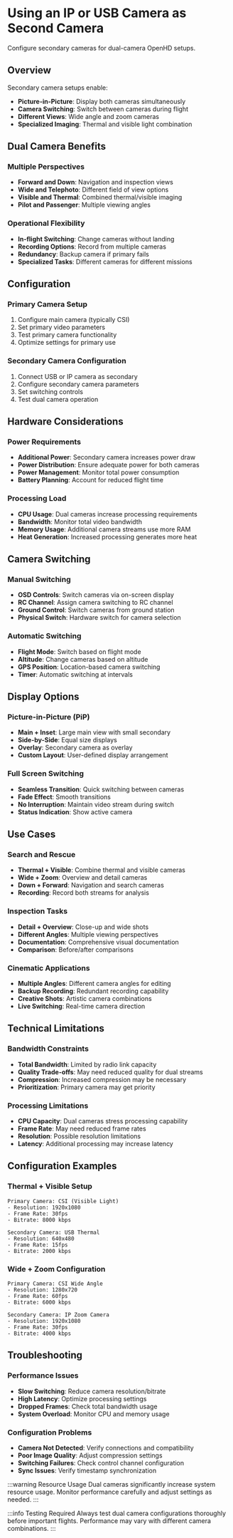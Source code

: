 # Using an IP or USB Camera as Second Camera

Configure secondary cameras for dual-camera OpenHD setups.

## Overview

Secondary camera setups enable:
- **Picture-in-Picture**: Display both cameras simultaneously
- **Camera Switching**: Switch between cameras during flight
- **Different Views**: Wide angle and zoom cameras
- **Specialized Imaging**: Thermal and visible light combination

## Dual Camera Benefits

### Multiple Perspectives
- **Forward and Down**: Navigation and inspection views
- **Wide and Telephoto**: Different field of view options
- **Visible and Thermal**: Combined thermal/visible imaging
- **Pilot and Passenger**: Multiple viewing angles

### Operational Flexibility
- **In-flight Switching**: Change cameras without landing
- **Recording Options**: Record from multiple cameras
- **Redundancy**: Backup camera if primary fails
- **Specialized Tasks**: Different cameras for different missions

## Configuration

### Primary Camera Setup
1. Configure main camera (typically CSI)
2. Set primary video parameters
3. Test primary camera functionality
4. Optimize settings for primary use

### Secondary Camera Configuration
1. Connect USB or IP camera as secondary
2. Configure secondary camera parameters
3. Set switching controls
4. Test dual camera operation

## Hardware Considerations

### Power Requirements
- **Additional Power**: Secondary camera increases power draw
- **Power Distribution**: Ensure adequate power for both cameras
- **Power Management**: Monitor total power consumption
- **Battery Planning**: Account for reduced flight time

### Processing Load
- **CPU Usage**: Dual cameras increase processing requirements
- **Bandwidth**: Monitor total video bandwidth
- **Memory Usage**: Additional camera streams use more RAM
- **Heat Generation**: Increased processing generates more heat

## Camera Switching

### Manual Switching
- **OSD Controls**: Switch cameras via on-screen display
- **RC Channel**: Assign camera switching to RC channel
- **Ground Control**: Switch cameras from ground station
- **Physical Switch**: Hardware switch for camera selection

### Automatic Switching
- **Flight Mode**: Switch based on flight mode
- **Altitude**: Change cameras based on altitude
- **GPS Position**: Location-based camera switching
- **Timer**: Automatic switching at intervals

## Display Options

### Picture-in-Picture (PiP)
- **Main + Inset**: Large main view with small secondary
- **Side-by-Side**: Equal size displays
- **Overlay**: Secondary camera as overlay
- **Custom Layout**: User-defined display arrangement

### Full Screen Switching
- **Seamless Transition**: Quick switching between cameras
- **Fade Effect**: Smooth transitions
- **No Interruption**: Maintain video stream during switch
- **Status Indication**: Show active camera

## Use Cases

### Search and Rescue
- **Thermal + Visible**: Combine thermal and visible cameras
- **Wide + Zoom**: Overview and detail cameras
- **Down + Forward**: Navigation and search cameras
- **Recording**: Record both streams for analysis

### Inspection Tasks
- **Detail + Overview**: Close-up and wide shots
- **Different Angles**: Multiple viewing perspectives  
- **Documentation**: Comprehensive visual documentation
- **Comparison**: Before/after comparisons

### Cinematic Applications
- **Multiple Angles**: Different camera angles for editing
- **Backup Recording**: Redundant recording capability
- **Creative Shots**: Artistic camera combinations
- **Live Switching**: Real-time camera direction

## Technical Limitations

### Bandwidth Constraints
- **Total Bandwidth**: Limited by radio link capacity
- **Quality Trade-offs**: May need reduced quality for dual streams
- **Compression**: Increased compression may be necessary
- **Prioritization**: Primary camera may get priority

### Processing Limitations
- **CPU Capacity**: Dual cameras stress processing capability
- **Frame Rate**: May need reduced frame rates
- **Resolution**: Possible resolution limitations
- **Latency**: Additional processing may increase latency

## Configuration Examples

### Thermal + Visible Setup
```
Primary Camera: CSI (Visible Light)
- Resolution: 1920x1080
- Frame Rate: 30fps
- Bitrate: 8000 kbps

Secondary Camera: USB Thermal
- Resolution: 640x480  
- Frame Rate: 15fps
- Bitrate: 2000 kbps
```

### Wide + Zoom Configuration
```
Primary Camera: CSI Wide Angle
- Resolution: 1280x720
- Frame Rate: 60fps
- Bitrate: 6000 kbps

Secondary Camera: IP Zoom Camera
- Resolution: 1920x1080
- Frame Rate: 30fps
- Bitrate: 4000 kbps
```

## Troubleshooting

### Performance Issues
- **Slow Switching**: Reduce camera resolution/bitrate
- **High Latency**: Optimize processing settings
- **Dropped Frames**: Check total bandwidth usage
- **System Overload**: Monitor CPU and memory usage

### Configuration Problems
- **Camera Not Detected**: Verify connections and compatibility
- **Poor Image Quality**: Adjust compression settings
- **Switching Failures**: Check control channel configuration
- **Sync Issues**: Verify timestamp synchronization

:::warning Resource Usage
Dual cameras significantly increase system resource usage. Monitor performance carefully and adjust settings as needed.
:::

:::info Testing Required
Always test dual camera configurations thoroughly before important flights. Performance may vary with different camera combinations.
:::